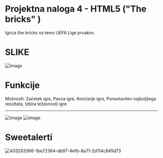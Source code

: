 <h1>Projektna naloga 4 - HTML5 ("The bricks" )</h1>

Igrica the bricks na temo UEFA Lige prvakov.

<h1>SLIKE</h1>

![image](https://github.com/user-attachments/assets/3c050776-6763-4bce-8b63-e7bc6592aeb3)

<h1>Funkcije</h1>
Možnosti: Začetek igre, Pavza igre, Končanje igre, Ponastavitev najboljšega rezultata, Izbira težavnosti igre <hr>

![image](https://github.com/user-attachments/assets/0a3d6af7-0de5-4a03-854a-eb4c2483685e)
![image](https://github.com/user-attachments/assets/7f71552e-b77c-416e-a115-0cd32aa4daf5)

<h1>Sweetalerti</h1>

![433263366-1be72364-db97-4efb-8a71-2d114c845d73](https://github.com/user-attachments/assets/4fff1278-1545-45ba-a34f-6ac78a7bb12a)
